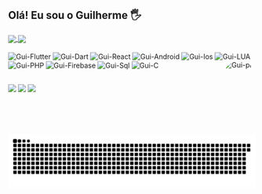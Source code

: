 ## Olá! Eu sou o Guilherme 🖐️

<a href="https://github.com/guirh1/">
  <img align="center" src="https://github-readme-stats.vercel.app/api?username=guirh1&show_icons=true&theme=dark&include_all_commits=true&count_private=true" />
</a>
<a href="https://github.com/guirh1/">
  <img align="center" src="https://github-readme-stats.vercel.app/api/top-langs/?username=guirh1&layout=compact&langs_count=7&theme=dark" />
</a>

  
  <div style="display: inline_block"><br>
  <img align="center" alt="Gui-Flutter" height="30" width="40" src="https://cdn.jsdelivr.net/gh/devicons/devicon/icons/flutter/flutter-original.svg">  
  <img align="center" alt="Gui-Dart" height="30" width="40" src="https://cdn.jsdelivr.net/gh/devicons/devicon/icons/dart/dart-original.svg">
  <img align="center" alt="Gui-React" height="30" width="40" src="https://cdn.jsdelivr.net/gh/devicons/devicon/icons/react/react-original.svg">
  <img align="center" alt="Gui-Android" height="30" width="40" src="https://cdn.jsdelivr.net/gh/devicons/devicon/icons/android/android-original.svg">
  <img align="center" alt="Gui-Ios" height="30" width="40" src="https://cdn.jsdelivr.net/gh/devicons/devicon/icons/apple/apple-original.svg">
  <img align="center" alt="Gui-LUA" height="30" width="40" src="https://cdn.jsdelivr.net/gh/devicons/devicon/icons/lua/lua-original-wordmark.svg">
  <img align="center" alt="Gui-PHP" height="30" width="40" src="https://cdn.jsdelivr.net/gh/devicons/devicon/icons/php/php-original.svg">  
  <img align="center" alt="Gui-Firebase" height="30" width="40" src="https://cdn.jsdelivr.net/gh/devicons/devicon/icons/firebase/firebase-plain.svg">
  <img align="center" alt="Gui-Sql" height="30" width="40" src="https://cdn.jsdelivr.net/gh/devicons/devicon/icons/mysql/mysql-original.svg">
  <img align="center" alt="Gui-C" height="30" width="40" src="https://cdn.jsdelivr.net/gh/devicons/devicon/icons/c/c-original.svg">
  <img align="right" alt="Gui-pic" height="150" style="border-radius:50px;" src="https://media.discordapp.net/attachments/912490370502365227/912492038455455744/ezgif.com-gif-maker_1.gif?width=676&height=676">
</div>
  
  ##

  <a href="https://instagram.com/guirh1" target="_blank"><img src="https://img.shields.io/badge/-Instagram-%23E4405F?style=for-the-badge&logo=instagram&logoColor=white" target="_blank"></a>
    <a href="https://instagram.com/projetozgen" target="_blank"><img src="https://img.shields.io/badge/-Projeto ZGen-%23E4405F?style=for-the-badge&logo=instagram&logoColor=white" target="_blank"></a>
  <a href = "mailto:coisadegamersofc@gmail.com"><img src="https://img.shields.io/badge/-Gmail-%23333?style=for-the-badge&logo=gmail&logoColor=white" target="_blank"></a>

  
  ![Snake animation](https://github.com/guirh1/guirh1/blob/main/github-contribution-grid-snake.svg)
 
</div>
